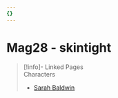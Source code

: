 ```yaml
---
{}
---
```

# Mag28 - skintight   
   
>[!info]- Linked Pages   
>Characters   
>   
>- [Sarah Baldwin](/not_created.md)